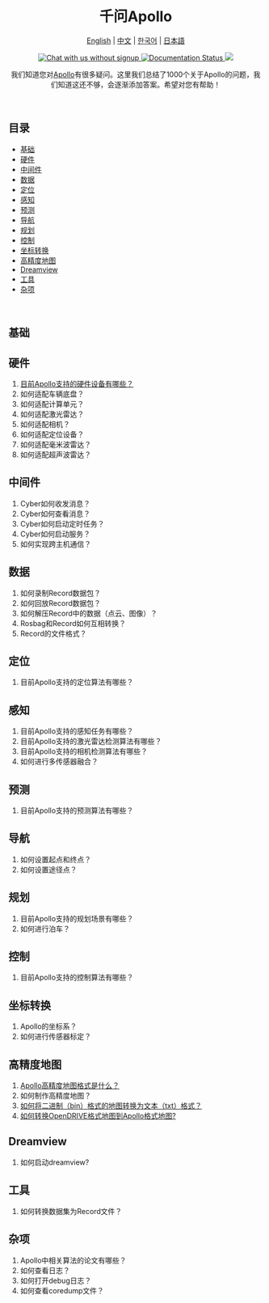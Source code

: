 <div align="center">

<h1>千问Apollo</h1>

[English](README.md) | [中文](README.zh-cn.md) | [한국어](README.ko.md) | [日本語](README.ja.md)

<p>
  <a href="https://discord.gg/nf3NmuvZ">
      <img src="https://img.shields.io/discord/1237738060175769601?style=social&logo=discord" alt="Chat with us without signup" title="Chat with us without signup">
  </a>
  <a href='https://apollo-1000-questions.readthedocs.io/en/latest/?badge=latest'>
      <img src='https://readthedocs.org/projects/apollo-1000-questions/badge/?version=latest' alt='Documentation Status' />
  </a>
  <a href="https://github.com/ApolloAuto/Apollo-1000-questions/blob/main/LICENSE" alt="License">
    <img src="https://img.shields.io/github/license/ApolloAuto/Apollo-1000-questions">
  </a>
</p>

我们知道您对[Apollo](https://github.com/ApolloAuto/apollo)有很多疑问。这里我们总结了1000个关于Apollo的问题，我们知道这还不够，会逐渐添加答案。希望对您有帮助！
</div>

<br>

## 目录

- [基础](#基础)
- [硬件](#硬件)
- [中间件](#中间件)
- [数据](#数据)
- [定位](#定位)
- [感知](#感知)
- [预测](#预测)
- [导航](#导航)
- [规划](#规划)
- [控制](#控制)
- [坐标转换](#坐标转换)
- [高精度地图](#高精度地图)
- [Dreamview](#dreamview)
- [工具](#工具)
- [杂项](#杂项)

<br>

## 基础

## 硬件

1. [目前Apollo支持的硬件设备有哪些？](questions/hardware-001.zh-cn.md)
2. 如何适配车辆底盘？
3. 如何适配计算单元？
4. 如何适配激光雷达？
5. 如何适配相机？
6. 如何适配定位设备？
7. 如何适配毫米波雷达？
8. 如何适配超声波雷达？

## 中间件

1. Cyber如何收发消息？
2. Cyber如何查看消息？
3. Cyber如何启动定时任务？
4. Cyber如何启动服务？
5. 如何实现跨主机通信？

## 数据

1. 如何录制Record数据包？
2. 如何回放Record数据包？
3. 如何解压Record中的数据（点云、图像）？
4. Rosbag和Record如何互相转换？
5. Record的文件格式？

## 定位

1. 目前Apollo支持的定位算法有哪些？

## 感知

1. 目前Apollo支持的感知任务有哪些？
2. 目前Apollo支持的激光雷达检测算法有哪些？
3. 目前Apollo支持的相机检测算法有哪些？
4. 如何进行多传感器融合？

## 预测

1. 目前Apollo支持的预测算法有哪些？

## 导航

1. 如何设置起点和终点？
2. 如何设置途径点？

## 规划

1. 目前Apollo支持的规划场景有哪些？
2. 如何进行泊车？

## 控制

1. 目前Apollo支持的控制算法有哪些？

## 坐标转换

1. Apollo的坐标系？
2. 如何进行传感器标定？

## 高精度地图

1. [Apollo高精度地图格式是什么？](questions/hdmap-001.zh-cn.md)
2. 如何制作高精度地图？
3. [如何将二进制（bin）格式的地图转换为文本（txt）格式？](questions/hdmap-003.zh-cn.md)
4. [如何转换OpenDRIVE格式地图到Apollo格式地图?](questions/hdmap-004.zh-cn.md)

## Dreamview

1. 如何启动dreamview?

## 工具

1. 如何转换数据集为Record文件？

## 杂项

1. Apollo中相关算法的论文有哪些？
2. 如何查看日志？
3. 如何打开debug日志？
4. 如何查看coredump文件？
